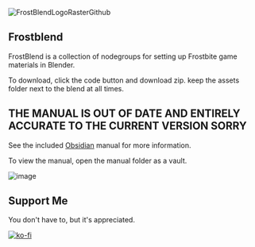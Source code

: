 ![FrostBlendLogoRasterGithub](https://user-images.githubusercontent.com/33284629/181102806-6b3dfa30-0824-448a-86f5-dc2543cd2d85.png)
## Frostblend

FrostBlend is a collection of nodegroups for setting up Frostbite game materials in Blender.

To download, click the code button and download zip. keep the assets folder next to the blend at all times.

## THE MANUAL IS OUT OF DATE AND ENTIRELY ACCURATE TO THE CURRENT VERSION SORRY

See the included [Obsidian](https://obsidian.md/) manual for more information.

To view the manual, open the manual folder as a vault.

![image](https://user-images.githubusercontent.com/33284629/181103836-f5ff5f74-119c-4464-a6d8-c320a6a983d8.png)

## Support Me
You don't have to, but it's appreciated.

[![ko-fi](https://ko-fi.com/img/githubbutton_sm.svg)](https://ko-fi.com/D1D41TMTA)
